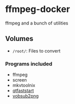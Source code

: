 # ffmpeg-docker
ffmpeg and a bunch of utilities

## Volumes

- `/root/`: Files to convert

### Programs included
* ffmpeg
* screen
* mkvtoolnix
* [qtfaststart](https://github.com/danielgtaylor/qtfaststart)
* [vobsub2png](https://github.com/emk/subtitles-rs/blob/master/vobsub2png/README.md)

<!--
docker build ffmpeg-docker -t 192.168.1.64:5000/ffmpeg
docker image prune --filter="dangling=true"
docker run --name ffmpeg 192.168.1.64:5000/ffmpeg
docker push 192.168.1.64:5000/ffmpeg
-->